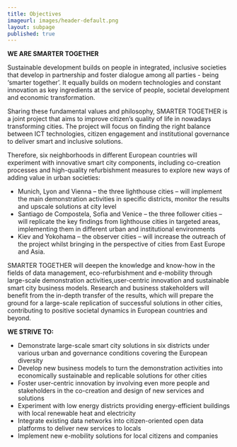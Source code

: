 ```yaml
---
title: Objectives
imageurl: images/header-default.png
layout: subpage
published: true
---
```


**WE ARE SMARTER TOGETHER**

Sustainable development builds on people in integrated, inclusive societies that develop in partnership and foster dialogue among all parties - being ‘smarter together’. It equally builds on modern technologies and constant innovation as key ingredients at the service of people, societal development and economic transformation.

Sharing these fundamental values and philosophy, SMARTER TOGETHER is a joint project that aims to improve citizen’s quality of life in nowadays transforming cities. The project will focus on finding the right balance between ICT technologies, citizen engagement and institutional governance to deliver smart and inclusive solutions.

Therefore, six neighborhoods in different European countries will experiment with innovative smart city components, including co-creation processes and high-quality refurbishment measures to explore new ways of adding value in urban societies:

*   Munich, Lyon and Vienna – the three lighthouse cities – will implement the main demonstration activities in specific districts, monitor the results and upscale solutions at city level
*   Santiago de Compostela, Sofia and Venice – the three follower cities – will replicate the key findings from lighthouse cities in targeted areas, implementing them in different urban and institutional environments
*   Kiev and Yokohama – the observer cities – will increase the outreach of the project whilst bringing in the perspective of cities from East Europe and Asia. 

SMARTER TOGETHER will deepen the knowledge and know-how in the fields of data management, eco-refurbishment and e-mobility through large-scale demonstration activities,user-centric innovation and sustainable smart city business models. Research and business stakeholders will benefit from the in-depth transfer of the results, which will prepare the ground for a large-scale replication of successful solutions in other cities, contributing to positive societal dynamics in European countries and beyond.

**WE STRIVE TO:**

*   Demonstrate large-scale smart city solutions in six districts under various urban and governance conditions covering the European diversity
*   Develop new business models to turn the demonstration activities into economically sustainable and replicable solutions for other cities
*   Foster user-centric innovation by involving even more people and stakeholders in the co-creation and design of new services and solutions
*   Experiment with low energy districts providing energy-efficient buildings with local renewable heat and electricity
*   Integrate existing data networks into citizen-oriented open data platforms to deliver new services to locals
*   Implement new e-mobility solutions for local citizens and companies 